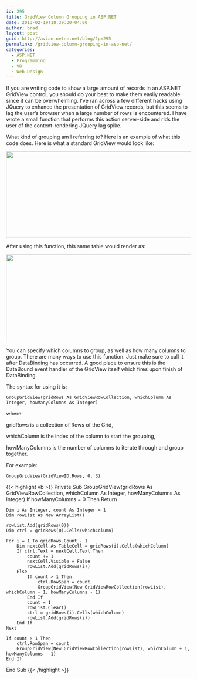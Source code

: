 ```yaml
---
id: 295
title: GridView Column Grouping in ASP.NET
date: 2013-02-19T18:39:30-04:00
author: brad
layout: post
guid: http://avian.netne.net/blog/?p=295
permalink: /gridview-column-grouping-in-asp-net/
categories:
  - ASP.NET
  - Programming
  - VB
  - Web Design
---
```

If you are writing code to show a large amount of records in an ASP.NET GridView control, you should do your best to make them easily readable since it can be overwhelming. I’ve ran across a few different hacks using JQuery to enhance the presentation of GridView records, but this seems to lag the user’s browser when a large number of rows is encountered. I have wrote a small function that performs this action server-side and rids the user of the content-rendering JQuery lag spike.

What kind of grouping am I referring to? Here is an example of what this code does. Here is what a standard GridView would look like:

<img class="alignnone size-full wp-image-299" title="before" src="/images/2013/02/before.png" alt="" width="536" height="236" srcset="/images/2013/02/before.png 536w, /images/2013/02/before-300x132.png 300w" sizes="(max-width: 536px) 100vw, 536px" />

After using this function, this same table would render as:

<img class="alignnone size-full wp-image-300" title="after" src="/images/2013/02/after.png" alt="" width="530" height="239" srcset="/images/2013/02/after.png 530w, /images/2013/02/after-300x135.png 300w" sizes="(max-width: 530px) 100vw, 530px" />

You can specify which columns to group, as well as how many columns to group. There are many ways to use this function. Just make sure to call it after DataBinding has occurred. A good place to ensure this is the DataBound event handler of the GridView itself which fires upon finish of DataBinding.

The syntax for using it is:

`GroupGridView(gridRows As GridViewRowCollection, whichColumn As Integer, howManyColumns As Integer)`

where:

gridRows is a collection of Rows of the Grid,

whichColumn is the index of the column to start the grouping,

howManyColumns is the number of columns to iterate through and group together.

For example:

`GroupGridView(GridViewID.Rows, 0, 3)`

{{< highlight vb >}}
Private Sub GroupGridView(gridRows As GridViewRowCollection, whichColumn As Integer, howManyColumns As Integer)
    If howManyColumns = 0 Then Return

    Dim i As Integer, count As Integer = 1
    Dim rowList As New ArrayList()

    rowList.Add(gridRows(0))
    Dim ctrl = gridRows(0).Cells(whichColumn)

    For i = 1 To gridRows.Count - 1
        Dim nextCell As TableCell = gridRows(i).Cells(whichColumn)
        If ctrl.Text = nextCell.Text Then
            count += 1
            nextCell.Visible = False
            rowList.Add(gridRows(i))
        Else
            If count > 1 Then
                ctrl.RowSpan = count
                GroupGridView(New GridViewRowCollection(rowList), whichColumn + 1, howManyColumns - 1)
            End If
            count = 1
            rowList.Clear()
            ctrl = gridRows(i).Cells(whichColumn)
            rowList.Add(gridRows(i))
        End If
    Next

    If count > 1 Then
        ctrl.RowSpan = count
        GroupGridView(New GridViewRowCollection(rowList), whichColumn + 1, howManyColumns - 1)
    End If
End Sub
{{< /highlight >}}

